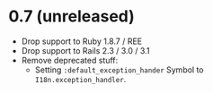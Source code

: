 # 0.7 (unreleased)

* Drop support to Ruby 1.8.7 / REE
* Drop support to Rails 2.3 / 3.0 / 3.1
* Remove deprecated stuff:
  - Setting `:default_exception_hander` Symbol to `I18n.exception_handler`.
